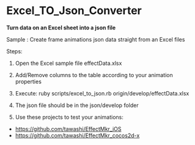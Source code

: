 # Excel_TO_Json_Converter
<b>Turn data on an Excel sheet into a json file</b>


Sample : Create frame animations json data straight from an Excel files


Steps:

1. Open the Excel sample file effectData.xlsx

2. Add/Remove columns to the table according to your animation properties

3. Execute: ruby scripts/excel_to_json.rb origin/develop/effectData.xlsx

4. The json file should be in the json/develop folder

5. Use these projects to test your animations:
  - https://github.com/tawashi/EffectMkr_iOS
  - https://github.com/tawashi/EffectMkr_cocos2d-x

